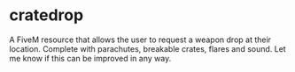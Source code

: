 # cratedrop
A FiveM resource that allows the user to request a weapon drop at their location. Complete with parachutes, breakable crates, flares and sound. Let me know if this can be improved in any way.
